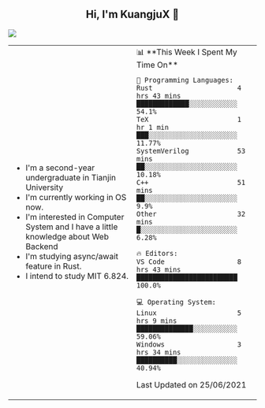 <h2 align="center"> Hi, I'm KuangjuX 👋 </h2>
<p><img src="https://w.wallhaven.cc/full/nz/wallhaven-nz1e8j.jpg"></p>
<table>
    <tr>
        <td valign="center" width="50%">
            <ul>
                <li>I'm a second-year undergraduate in Tianjin University</li>
                <li>I'm currently working in OS now.</li>
                <li>I'm interested in Computer System and I have a little knowledge about Web Backend</li>
                <li>I'm studying async/await feature in Rust.</li>
                <li>I intend to study MIT 6.824.</li>
            </ul>
        </td>
       <td valign="top" width="50%">
<!--START_SECTION:waka-->
📊 **This Week I Spent My Time On** 

```text
💬 Programming Languages: 
Rust                     4 hrs 43 mins       █████████████░░░░░░░░░░░░   54.1% 
TeX                      1 hr 1 min          ███░░░░░░░░░░░░░░░░░░░░░░   11.77% 
SystemVerilog            53 mins             ██░░░░░░░░░░░░░░░░░░░░░░░   10.18% 
C++                      51 mins             ██░░░░░░░░░░░░░░░░░░░░░░░   9.9% 
Other                    32 mins             █░░░░░░░░░░░░░░░░░░░░░░░░   6.28%

🔥 Editors: 
VS Code                  8 hrs 43 mins       █████████████████████████   100.0%

💻 Operating System: 
Linux                    5 hrs 9 mins        ██████████████░░░░░░░░░░░   59.06% 
Windows                  3 hrs 34 mins       ██████████░░░░░░░░░░░░░░░   40.94%

```


 Last Updated on 25/06/2021
<!--END_SECTION:waka-->
</td></tr>
</table>


